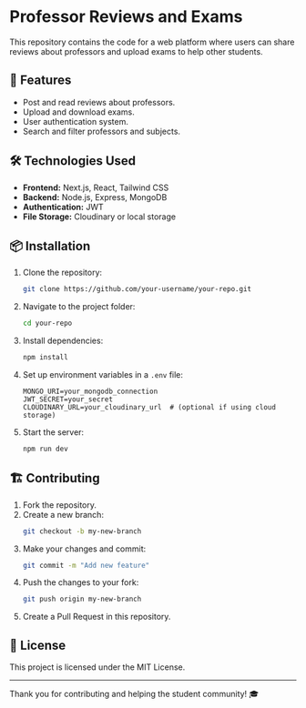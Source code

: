 # Professor Reviews and Exams

This repository contains the code for a web platform where users can share reviews about professors and upload exams to help other students.

## 🚀 Features
- Post and read reviews about professors.
- Upload and download exams.
- User authentication system.
- Search and filter professors and subjects.

## 🛠️ Technologies Used
- **Frontend:** Next.js, React, Tailwind CSS
- **Backend:** Node.js, Express, MongoDB
- **Authentication:** JWT
- **File Storage:** Cloudinary or local storage

## 📦 Installation

1. Clone the repository:
   ```bash
   git clone https://github.com/your-username/your-repo.git
   ```
2. Navigate to the project folder:
   ```bash
   cd your-repo
   ```
3. Install dependencies:
   ```bash
   npm install
   ```
4. Set up environment variables in a `.env` file:
   ```
   MONGO_URI=your_mongodb_connection
   JWT_SECRET=your_secret
   CLOUDINARY_URL=your_cloudinary_url  # (optional if using cloud storage)
   ```
5. Start the server:
   ```bash
   npm run dev
   ```

## 🏗️ Contributing

1. Fork the repository.
2. Create a new branch:
   ```bash
   git checkout -b my-new-branch
   ```
3. Make your changes and commit:
   ```bash
   git commit -m "Add new feature"
   ```
4. Push the changes to your fork:
   ```bash
   git push origin my-new-branch
   ```
5. Create a Pull Request in this repository.

## 📜 License
This project is licensed under the MIT License.

---

Thank you for contributing and helping the student community! 🎓

